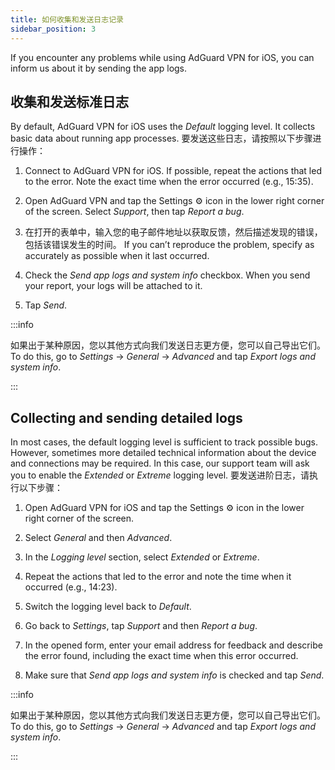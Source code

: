 ```yaml
---
title: 如何收集和发送日志记录
sidebar_position: 3
---
```


If you encounter any problems while using AdGuard VPN for iOS, you can inform us about it by sending the app logs.

## 收集和发送标准日志

By default, AdGuard VPN for iOS uses the *Default* logging level. It collects basic data about running app processes. 要发送这些日志，请按照以下步骤进行操作：

1. Connect to AdGuard VPN for iOS. If possible, repeat the actions that led to the error. Note the exact time when the error occurred (e.g., 15:35).

2. Open AdGuard VPN and tap the Settings ⚙ icon in the lower right corner of the screen. Select *Support*, then tap *Report a bug*.

3. 在打开的表单中，输入您的电子邮件地址以获取反馈，然后描述发现的错误，包括该错误发生的时间。 If you can’t reproduce the problem, specify as accurately as possible when it last occurred.

4. Check the *Send app logs and system info* checkbox. When you send your report, your logs will be attached to it.

5. Tap *Send*.

:::info

如果出于某种原因，您以其他方式向我们发送日志更方便，您可以自己导出它们。 To do this, go to *Settings* → *General* → *Advanced* and tap *Export logs and system info*.

:::

## Collecting and sending detailed logs

In most cases, the default logging level is sufficient to track possible bugs. However, sometimes more detailed technical information about the device and connections may be required. In this case, our support team will ask you to enable the *Extended* or *Extreme* logging level. 要发送进阶日志，请执行以下步骤：

1. Open AdGuard VPN for iOS and tap the Settings ⚙ icon in the lower right corner of the screen.

2. Select *General* and then *Advanced*.

3. In the *Logging level* section, select *Extended* or *Extreme*.

4. Repeat the actions that led to the error and note the time when it occurred (e.g., 14:23).

5. Switch the logging level back to *Default*.

6. Go back to *Settings*, tap *Support* and then *Report a bug*.

7. In the opened form, enter your email address for feedback and describe the error found, including the exact time when this error occurred.

8. Make sure that *Send app logs and system info* is checked and tap *Send*.

:::info

如果出于某种原因，您以其他方式向我们发送日志更方便，您可以自己导出它们。 To do this, go to *Settings* → *General* → *Advanced* and tap *Export logs and system info*.

:::
